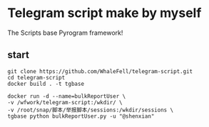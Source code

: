 # Telegram script make by myself

The Scripts base Pyrogram framework!

## start

```shell
git clone https://github.com/WhaleFell/telegram-script.git
cd telegram-script
docker build . -t tgbase

docker run -d --name=bulkReportUser \
-v /wfwork/telegram-script:/wkdir/ \
-v /root/snap/脚本/举报脚本/sessions:/wkdir/sessions \
tgbase python bulkReportUser.py -u "@shenxian"

```
